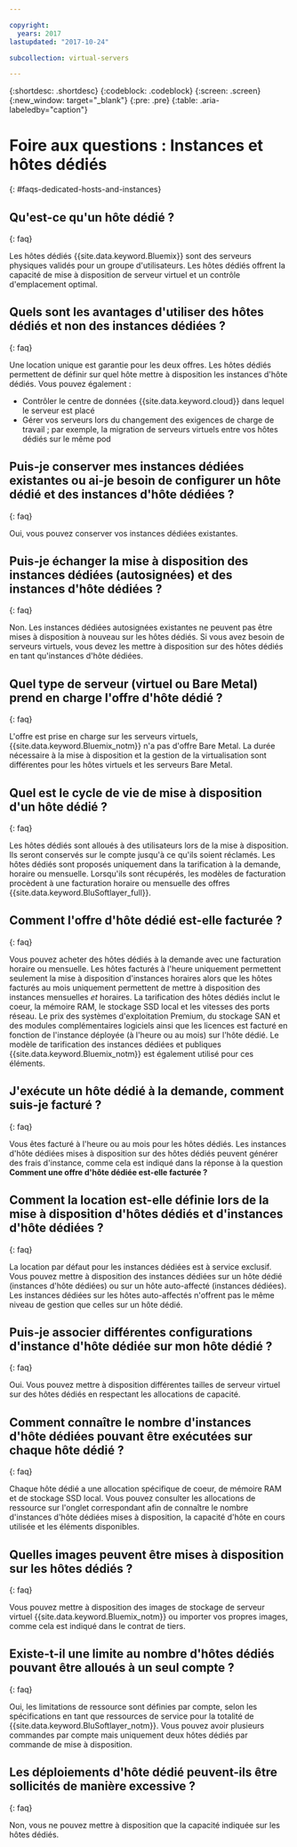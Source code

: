 ```yaml
---

copyright:
  years: 2017
lastupdated: "2017-10-24"

subcollection: virtual-servers

---
```


{:shortdesc: .shortdesc}
{:codeblock: .codeblock}
{:screen: .screen}
{:new_window: target="_blank"}
{:pre: .pre}
{:table: .aria-labeledby="caption"}


# Foire aux questions : Instances et hôtes dédiés
{: #faqs-dedicated-hosts-and-instances}

## Qu'est-ce qu'un hôte dédié ?
{: faq}

Les hôtes dédiés {{site.data.keyword.Bluemix}} sont des serveurs physiques validés pour un groupe d'utilisateurs. Les hôtes dédiés offrent la capacité de mise à disposition de serveur virtuel et un contrôle d'emplacement optimal.

## Quels sont les avantages d'utiliser des hôtes dédiés et non des instances dédiées ?
{: faq}

Une location unique est garantie pour les deux offres. Les hôtes dédiés permettent de définir sur quel hôte mettre à disposition les instances d'hôte dédiés. Vous pouvez également :
   * Contrôler le centre de données {{site.data.keyword.cloud}} dans lequel le serveur est placé
   * Gérer vos serveurs lors du changement des exigences de charge de travail ; par exemple, la migration de serveurs virtuels entre vos hôtes dédiés sur le même pod

## Puis-je conserver mes instances dédiées existantes ou ai-je besoin de configurer un hôte dédié et des instances d'hôte dédiées ?
{: faq}

Oui, vous pouvez conserver vos instances dédiées existantes.

## Puis-je échanger la mise à disposition des instances dédiées (autosignées) et des instances d'hôte dédiées ?
{: faq}

Non. Les instances dédiées autosignées existantes ne peuvent pas être mises à disposition à nouveau sur les hôtes dédiés. Si vous avez besoin de serveurs virtuels, vous devez les mettre à disposition sur des hôtes dédiés en tant qu'instances d'hôte dédiées.

## Quel type de serveur (virtuel ou Bare Metal) prend en charge l'offre d'hôte dédié ?
{: faq}

L'offre est prise en charge sur les serveurs virtuels, {{site.data.keyword.Bluemix_notm}} n'a pas d'offre Bare Metal. La durée nécessaire à la mise à disposition et la gestion de la virtualisation sont différentes pour les hôtes virtuels et les serveurs Bare Metal.

## Quel est le cycle de vie de mise à disposition d'un hôte dédié ?
{: faq}

Les hôtes dédiés sont alloués à des utilisateurs lors de la mise à disposition. Ils seront conservés sur le compte jusqu'à ce qu'ils soient réclamés. Les hôtes dédiés sont proposés uniquement dans la tarification à la demande, horaire ou mensuelle. Lorsqu'ils sont récupérés, les modèles de facturation procèdent à une facturation horaire ou mensuelle des offres {{site.data.keyword.BluSoftlayer_full}}.

## Comment l'offre d'hôte dédié est-elle facturée ?
{: faq}

Vous pouvez acheter des hôtes dédiés à la demande avec une facturation horaire ou mensuelle. Les hôtes facturés à l'heure uniquement permettent seulement la mise à disposition d'instances horaires alors que les hôtes facturés au mois uniquement permettent de mettre à disposition des instances mensuelles *et* horaires. La tarification des hôtes dédiés inclut le coeur, la mémoire RAM, le stockage SSD local et les vitesses des ports réseau. Le prix des systèmes d'exploitation Premium, du stockage SAN et des modules complémentaires logiciels ainsi que les licences est facturé en fonction de l'instance déployée (à l'heure ou au mois) sur l'hôte dédié. Le modèle de tarification des instances dédiées et publiques {{site.data.keyword.Bluemix_notm}} est également utilisé pour ces éléments.

## J'exécute un hôte dédié à la demande, comment suis-je facturé ?
{: faq}

Vous êtes facturé à l'heure ou au mois pour les hôtes dédiés. Les instances d'hôte dédiées mises à disposition sur des hôtes dédiés peuvent générer des frais d'instance, comme cela est indiqué dans la réponse à la question **Comment une offre d'hôte dédiée est-elle facturée ?**

## Comment la location est-elle définie lors de la mise à disposition d'hôtes dédiés et d'instances d'hôte dédiées ?
{: faq}

La location par défaut pour les instances dédiées est à service exclusif. Vous pouvez mettre à disposition des instances dédiées sur un hôte dédié (instances d'hôte dédiées) ou sur un hôte auto-affecté (instances dédiées). Les instances dédiées sur les hôtes auto-affectés n'offrent pas le même niveau de gestion que celles sur un hôte dédié.

## Puis-je associer différentes configurations d'instance d'hôte dédiée sur mon hôte dédié ?
{: faq}

Oui. Vous pouvez mettre à disposition différentes tailles de serveur virtuel sur des hôtes dédiés en respectant les allocations de capacité.

## Comment connaître le nombre d'instances d'hôte dédiées pouvant être exécutées sur chaque hôte dédié ?
{: faq}

Chaque hôte dédié a une allocation spécifique de coeur, de mémoire RAM et de stockage SSD local. Vous pouvez consulter les allocations de ressource sur l'onglet correspondant afin de connaître le nombre d'instances d'hôte dédiées mises à disposition, la capacité d'hôte en cours utilisée et les éléments disponibles.

## Quelles images peuvent être mises à disposition sur les hôtes dédiés ?
{: faq}

Vous pouvez mettre à disposition des images de stockage de serveur virtuel {{site.data.keyword.Bluemix_notm}} ou importer vos propres images, comme cela est indiqué dans le contrat de tiers.

## Existe-t-il une limite au nombre d'hôtes dédiés pouvant être alloués à un seul compte ?
{: faq}

Oui, les limitations de ressource sont définies par compte, selon les spécifications en tant que ressources de service pour la totalité de {{site.data.keyword.BluSoftlayer_notm}}. Vous pouvez avoir plusieurs commandes par compte mais uniquement deux hôtes dédiés par commande de mise à disposition.

## Les déploiements d'hôte dédié peuvent-ils être sollicités de manière excessive ?
{: faq}

Non, vous ne pouvez mettre à disposition que la capacité indiquée sur les hôtes dédiés.
